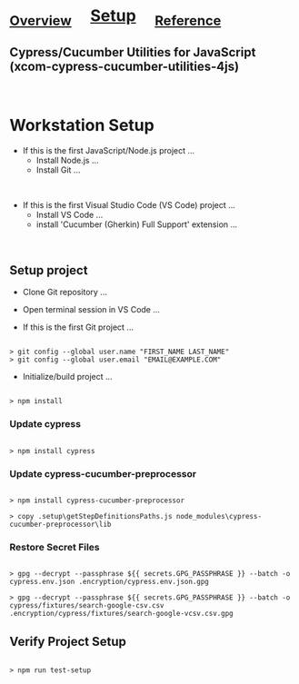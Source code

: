

# <sub>[Overview](README.md)</sub>&nbsp;&nbsp;&nbsp;&nbsp;&nbsp;[Setup](README_Setup.md)&nbsp;&nbsp;&nbsp;&nbsp;&nbsp;<sub>[Reference](README_Reference.md)</sub>

## Cypress/Cucumber Utilities for JavaScript (xcom-cypress-cucumber-utilities-4js)

<br/>


# Workstation Setup

* If this is the first JavaScript/Node.js project ...
    * Install Node.js ...
    * Install Git ...

<br>

* If this is the first Visual Studio Code (VS Code) project ...
    * Install VS Code ...
    * install 'Cucumber (Gherkin) Full Support' extension ...

<br>

## Setup project

* Clone Git repository ...

* Open terminal session in VS Code ...

* If this is the first Git project ...

```

> git config --global user.name "FIRST_NAME LAST_NAME"
> git config --global user.email "EMAIL@EXAMPLE.COM"

```

* Initialize/build project ...

```

> npm install

```


### Update cypress 

```

> npm install cypress

```


### Update cypress-cucumber-preprocessor 

```

> npm install cypress-cucumber-preprocessor

> copy .setup\getStepDefinitionsPaths.js node_modules\cypress-cucumber-preprocessor\lib

```


### Restore Secret Files 

```

> gpg --decrypt --passphrase ${{ secrets.GPG_PASSPHRASE }} --batch -o cypress.env.json .encryption/cypress.env.json.gpg

> gpg --decrypt --passphrase ${{ secrets.GPG_PASSPHRASE }} --batch -o cypress/fixtures/search-google-csv.csv .encryption/cypress/fixtures/search-google-vcsv.csv.gpg

```


## Verify Project Setup

```

> npm run test-setup

```
